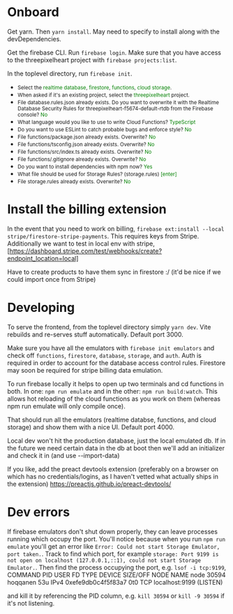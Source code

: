 # Onboard

Get yarn. Then `yarn install`. May need to specify to install along with the devDependencies.

Get the firebase CLI. Run `firebase login`. Make sure that you have access to the threepixelheart project with `firebase projects:list`.

In the toplevel directory, run `firebase init`.

* <small>Select the <span style="color:green">realtime database</span>, <span style="color:green">firestore</span>, <span style="color:green">functions</span>, <span style="color:green">cloud storage</span>.<br/></small>
* <small>When asked if it's an existing project, select the <span style="color:green">threepixelheart</span> project.<br/></small>
* <small>File database.rules.json already exists. Do you want to overwrite it with the Realtime Database Security Rules for threepixelheart-f5674-default-rtdb from the Firebase console? <span style="color:green">No</span><br/></small>
* <small>What language would you like to use to write Cloud Functions? <span style="color:green">TypeScript</span><br/></small>
* <small>Do you want to use ESLint to catch probable bugs and enforce style? <span style="color:green">No</span><br/></small>
* <small>File functions/package.json already exists. Overwrite? <span style="color:green">No</span><br/></small>
* <small>File functions/tsconfig.json already exists. Overwrite? <span style="color:green">No</span><br/></small>
* <small>File functions/src/index.ts already exists. Overwrite? <span style="color:green">No</span><br/></small>
* <small>File functions/.gitignore already exists. Overwrite? <span style="color:green">No</span><br/></small>
* <small>Do you want to install dependencies with npm now? <span style="color:green">Yes</span><br/></small>
* <small>What file should be used for Storage Rules? (storage.rules) <span style="color:green">[enter]</span><br/></small>
* <small>File storage.rules already exists. Overwrite? <span style="color:green">No</span><br/></small>

# Install the billing extension

In the event that you need to work on billing, `firebase ext:install --local stripe/firestore-stripe-payments`. This requires keys from Stripe.
Additionally we want to test in local env with stripe, [https://dashboard.stripe.com/test/webhooks/create?endpoint_location=local]

Have to create products to have them sync in firestore :/ (it'd be nice if we could import once from Stripe)

# Developing

To serve the frontend, from the toplevel directory simply `yarn dev`. Vite rebuilds and re-serves stuff automatically. Default port 3000.

Make sure you have all the emulators with `firebase init emulators` and check off `functions`, `firestore`, `database`, `storage`, and `auth`. Auth is  required in order to account for the database access control rules. Firestore may soon be required for stripe billing data emulation.

To run firebase locally it helps to open up two terminals and cd functions in both. In one: `npm run emulate` and in the other: `npm run build:watch`. This allows hot reloading of the cloud functions as you work on them (whereas npm run emulate will only compile once).

That should run all the emulators (realtime databse, functions, and cloud storage) and show them with a nice UI. Default port 4000.

Local dev won't hit the production database, just the local emulated db. If in the future we need certain data in the db at boot then we'll add an initializer and check it in (and use --import-data)

If you like, add the preact devtools extension (preferably on a browser on which has no credentials/logins, as I haven't vetted what actually ships in the extension) https://preactjs.github.io/preact-devtools/

# Dev errors

If firebase emulators don't shut down properly, they can leave processes running which occupy the port. You'll notice because when you run `npm run emulate` you'll get an error like `Error: Could not start Storage Emulator, port taken.`. Track to find which port, for example `storage: Port 9199 is not open on localhost (127.0.0.1,::1), could not start Storage Emulator.`. Then find the process occupying the port, e.g. `lsof -i tcp:9199`,
COMMAND   PID     USER   FD   TYPE             DEVICE SIZE/OFF NODE NAME
node    30594 hoqqanen   53u  IPv4 0xefe9db0c4f5f83a7      0t0  TCP localhost:9199 (LISTEN)

and kill it by referencing the PID column, e.g. `kill 30594` or `kill -9 30594` if it's not listening.